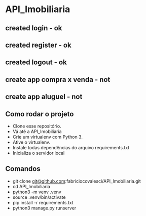 # API_Imobiliaria

## created login - ok
## created register - ok
## created logout - ok

## create app compra x venda - not

## create app aluguel - not

## Como rodar o projeto
* Clone esse repositório.
* Vá até a API_Imobiliaria
* Crie um virtualenv com Python 3.
* Ative o virtualenv.
* Instale todas dependências do arquivo requirements.txt
* Inicializa o servidor local

## Comandos
* git clone git@github.com:fabriciocovalesci/API_Imobiliaria.git
* cd API_Imobiliaria
* python3 -m venv .venv
* source .venv/bin/activate
* pip install -r requirements.txt
* python3 manage.py runserver